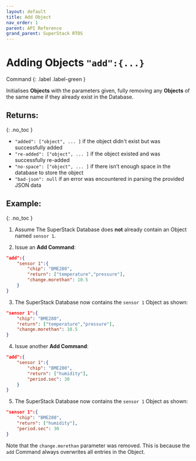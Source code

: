 ```yaml
---
layout: default
title: Add Object
nav_order: 1
parent: API Reference
grand_parent: SuperStack RTOS
---
```


# Adding Objects `"add":{...}`

Command
{: .label .label-green }

Initialises **Objects** with the parameters given, fully removing any **Objects** of the same name if they already exist in the Database.

## Returns:
{: .no_toc }

- `"added": ["object", ... ]` if the object didn't exist but was successfully added
- `"re-added": ["object", ... ]` if the object existed and was successfully re-added
- `"no-space": ["object", ... ]` if there isn't enough space in the database to store the object
- `"bad-json": null` if an error was encountered in parsing the provided JSON data

## Example:
{: .no_toc }

1. Assume The SuperStack Database does **not** already contain an Object named `sensor 1`.

2. Issue an **Add Command**:
```json
"add":{
    "sensor 1":{
        "chip": "BME280",
        "return": ["temperature","pressure"],
        "change.morethan": 10.5 
    }
}
```

3. The SuperStack Database now contains the `sensor 1` Object as shown:
```json
"sensor 1":{
    "chip": "BME280",
    "return": ["temperature","pressure"],
    "change.morethan": 10.5 
}
```

4. Issue another **Add Command**:
```json
"add":{
    "sensor 1":{
        "chip": "BME280",
        "return": ["humidity"],
        "period.sec": 30
    }
}
```

5. The SuperStack Database now contains the `sensor 1` Object as shown:
```json
"sensor 1":{
    "chip": "BME280",
    "return": ["humidity"],
    "period.sec": 30
}
```

Note that the `change.morethan` parameter was removed. This is because the `add` Command always overwrites all entries in the Object.